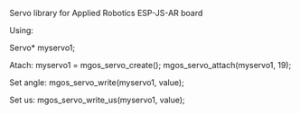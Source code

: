 Servo library for Applied Robotics ESP-JS-AR board 

Using: 

   Servo* myservo1;
   
Atach:
  myservo1 = mgos_servo_create();
  mgos_servo_attach(myservo1, 19);

Set angle: 
  mgos_servo_write(myservo1, value);
  
Set us:
  mgos_servo_write_us(myservo1, value);
